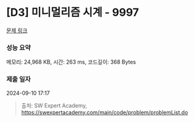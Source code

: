 # [D3] 미니멀리즘 시계 - 9997 

[문제 링크](https://swexpertacademy.com/main/code/problem/problemDetail.do?contestProbId=AXIvNBzKapEDFAXR) 

### 성능 요약

메모리: 24,968 KB, 시간: 263 ms, 코드길이: 368 Bytes

### 제출 일자

2024-09-10 17:17



> 출처: SW Expert Academy, https://swexpertacademy.com/main/code/problem/problemList.do